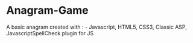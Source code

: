 # Anagram-Game
A basic anagram  created with : - Javascript, HTML5, CSS3, Classic ASP, JavascriptSpellCheck plugin for JS
